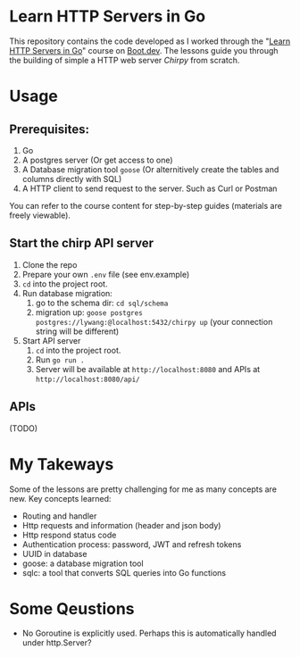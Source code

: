 # Learn HTTP Servers in Go

This repository contains the code developed as I worked through the "[Learn HTTP Servers in Go](https://www.boot.dev/courses/learn-http-servers-golang)" course on [Boot.dev](https://www.boot.dev). The lessons guide you through the building of simple a HTTP web server *Chirpy* from scratch.

# Usage

## Prerequisites:

1. Go
2. A postgres server (Or get access to one)
3. A Database migration tool `goose` (Or alternitively create the tables and columns directly with SQL)
4. A HTTP client to send request to the server. Such as Curl or Postman

You can refer to the course content for step-by-step guides (materials are freely viewable).

## Start the chirp API server 

1. Clone the repo 
2. Prepare your own `.env` file (see env.example)
3. `cd` into the project root.
4. Run database migration: 
    1. go to the schema dir: `cd sql/schema` 
    2. migration up: `goose postgres postgres://lywang:@localhost:5432/chirpy up` (your connection string will be different)
5. Start API server 
    1. `cd` into the project root.
    2. Run `go run .`
    3. Server will be available at `http://localhost:8080` and APIs at `http://localhost:8080/api/`

## APIs

(TODO)

# My Takeways

Some of the lessons are pretty challenging for me as many concepts are new.
Key concepts learned:

- Routing and handler
- Http requests and information (header and json body)
- Http respond status code
- Authentication process: password, JWT and refresh tokens
- UUID in database
- goose: a database migration tool
- sqlc: a tool that converts SQL queries into Go functions


# Some Qeustions

- No Goroutine is explicitly used. Perhaps this is automatically handled under http.Server?
